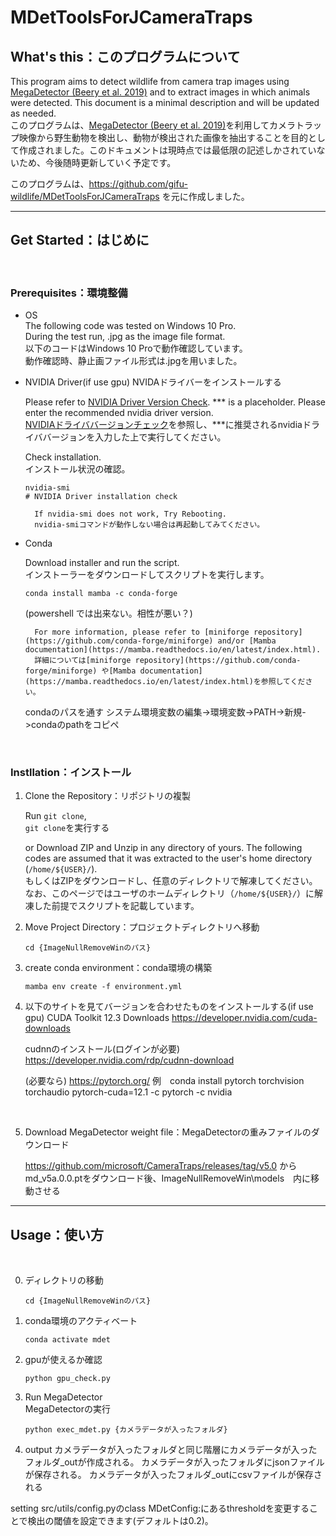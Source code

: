 # MDetToolsForJCameraTraps

## What's this：このプログラムについて

This program aims to detect wildlife from camera trap images using [MegaDetector (Beery et al. 2019)](https://github.com/microsoft/CameraTraps) and to extract images in which animals were detected. This document is a minimal description and will be updated as needed.  
このプログラムは、[MegaDetector (Beery et al. 2019)](https://github.com/microsoft/CameraTraps)を利用してカメラトラップ映像から野生動物を検出し、動物が検出された画像を抽出することを目的として作成されました。このドキュメントは現時点では最低限の記述しかされていないため、今後随時更新していく予定です。

このプログラムは、https://github.com/gifu-wildlife/MDetToolsForJCameraTraps を元に作成しました。
 

---

## Get Started：はじめに

<br />

### Prerequisites：環境整備

* OS  
    The following code was tested on Windows 10 Pro.  
    During the test run, .jpg as the image file format.  
    以下のコードはWindows 10 Proで動作確認しています。  
    動作確認時、静止画ファイル形式は.jpgを用いました。

* NVIDIA Driver(if use gpu)
    NVIDAドライバーをインストールする

    Please refer to [NVIDIA Driver Version Check](https://www.nvidia.com/Download/index.aspx?lang=en-us).
    *** is a placeholder. Please enter the recommended nvidia driver version.  
    [NVIDIAドライババージョンチェック](https://www.nvidia.com/Download/index.aspx?lang=en-us)を参照し、***に推奨されるnvidiaドライババージョンを入力した上で実行してください。  

    Check installation.  
    インストール状況の確認。

    ```commandprompt
    nvidia-smi 
    # NVIDIA Driver installation check
    ```

        If nvidia-smi does not work, Try Rebooting.  
        nvidia-smiコマンドが動作しない場合は再起動してみてください。

* Conda

    Download installer and run the script.  
    インストーラーをダウンロードしてスクリプトを実行します。

    ```commandprompt 
    conda install mamba -c conda-forge
    ```
    (powershell では出来ない。相性が悪い？)

        For more information, please refer to [miniforge repository](https://github.com/conda-forge/miniforge) and/or [Mamba documentation](https://mamba.readthedocs.io/en/latest/index.html).  
        詳細については[miniforge repository](https://github.com/conda-forge/miniforge) や[Mamba documentation](https://mamba.readthedocs.io/en/latest/index.html)を参照してください。  

    condaのパスを通す
    システム環境変数の編集->環境変数->PATH->新規->condaのpathをコピペ


<br />

### Instllation：インストール

1. Clone the Repository：リポジトリの複製

    Run ```git clone```,  
    ```git clone```を実行する


    or Download ZIP and Unzip in any directory of yours. The following codes are assumed that it was extracted to the user's home directory (`/home/${USER}/`).  
    もしくはZIPをダウンロードし、任意のディレクトリで解凍してください。なお、このページではユーザのホームディレクトリ（`/home/${USER}/`）に解凍した前提でスクリプトを記載しています。

2. Move Project Directory：プロジェクトディレクトリへ移動

    ```commandprompt
    cd {ImageNullRemoveWinのパス}
    ```

3. create conda environment：conda環境の構築

    ```commandprompt
    mamba env create -f environment.yml
    ```
4. 以下のサイトを見てバージョンを合わせたものをインストールする(if use gpu)
    CUDA Toolkit 12.3 Downloads
    https://developer.nvidia.com/cuda-downloads 

    cudnnのインストール(ログインが必要)
    https://developer.nvidia.com/rdp/cudnn-download

    (必要なら)
    https://pytorch.org/ 
    例　conda install pytorch torchvision torchaudio pytorch-cuda=12.1 -c pytorch -c nvidia
  
<br />

5. Download MegaDetector weight file：MegaDetectorの重みファイルのダウンロード

    https://github.com/microsoft/CameraTraps/releases/tag/v5.0
    からmd_v5a.0.0.ptをダウンロード後、ImageNullRemoveWin\models　内に移動させる


---

## Usage：使い方

<br />

0. ディレクトリの移動

    ```commandprompt
    cd {ImageNullRemoveWinのパス}
    ```
    
1. conda環境のアクティベート

    ```commandprompt
    conda activate mdet
    ```


2. gpuが使えるか確認 

    ```commandprompt(conda)
    python gpu_check.py
    ```


3. Run MegaDetector  
  MegaDetectorの実行

    ```commandprompt(conda)
    python exec_mdet.py {カメラデータが入ったフォルダ}
    ```
4. output
   カメラデータが入ったフォルダと同じ階層にカメラデータが入ったフォルダ_outが作成される。
   カメラデータが入ったフォルダにjsonファイルが保存される。
   カメラデータが入ったフォルダ_outにcsvファイルが保存される

setting
src/utils/config.pyのclass MDetConfig:にあるthresholdを変更することで検出の閾値を設定できます(デフォルトは0.2)。

